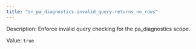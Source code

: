 ```yaml
---
title: "sn_pa_diagnostics.invalid_query.returns_no_rows"
---
```


Description: Enforce invalid query checking for the pa_diagnostics scope.

Value: `true`
